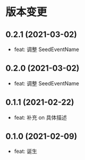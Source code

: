 # 版本变更

## 0.2.1 (2021-03-02)

- feat: 调整 SeedEventName

## 0.2.0 (2021-03-02)

- feat: 调整 SeedEventName

## 0.1.1 (2021-02-22)

- feat: 补充 on 具体描述

## 0.1.0 (2021-02-09)

- feat: 诞生
